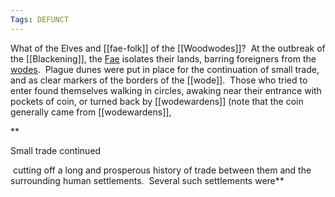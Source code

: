 ```yaml
---
Tags: DEFUNCT
---
```

What of the Elves and [[fae-folk]] of the [[Woodwodes]]?  At the outbreak of the [[Blackening]], the [Fae](fae-folk) isolates their lands, barring foreigners from the [wodes](wode).  Plague dunes were put in place for the continuation of small trade, and as clear markers of the borders of the [[wode]].  Those who tried to enter found themselves walking in circles, awaking near their entrance with pockets of coin, or turned back by [[wodewardens]] (note that the coin generally came from [[wodewardens]],

**

Small trade continued

 cutting off a long and prosperous history of trade between them and the surrounding human settlements.  Several such settlements were**